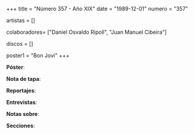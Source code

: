 +++
title = "Número 357 - Año XIX"
date = "1989-12-01"
numero = "357"

artistas = []

colaboradores= ["Daniel Osvaldo Ripoll", "Juan Manuel Cibeira"]

discos = []

poster1 = "Bon Jovi"
+++

**Póster**: 

**Nota de tapa**: 

**Reportajes**: 

**Entrevistas**: 

**Notas sobre**:

**Secciones**:

